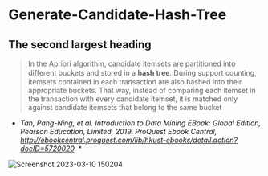 # Generate-Candidate-Hash-Tree
## The second largest heading

> In the Apriori algorithm, candidate itemsets are partitioned into diﬀerent buckets and stored in a **hash tree**. During support counting, itemsets contained in each transaction are also hashed into their appropriate buckets. That way, instead of comparing each itemset in the transaction with every candidate itemset, it is matched only against candidate itemsets that belong to the same bucket
* *Tan, Pang-Ning, et al. Introduction to Data Mining EBook: Global Edition, Pearson Education, Limited, 2019. ProQuest Ebook Central, http://ebookcentral.proquest.com/lib/hkust-ebooks/detail.action?docID=5720020.* *



![Screenshot 2023-03-10 150204](https://user-images.githubusercontent.com/101310529/224246360-16997b4a-cd99-407b-bf4a-8733ae8ed9f9.png)
